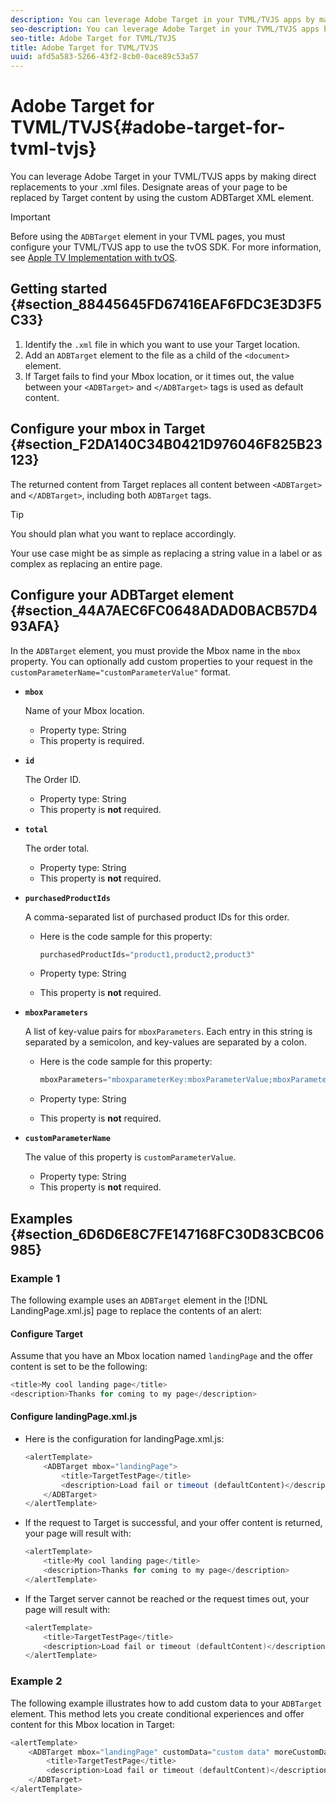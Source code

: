 ```yaml
---
description: You can leverage Adobe Target in your TVML/TVJS apps by making direct replacements to your .xml files. Designate areas of your page to be replaced by Target content by using the custom ADBTarget XML element.
seo-description: You can leverage Adobe Target in your TVML/TVJS apps by making direct replacements to your .xml files. Designate areas of your page to be replaced by Target content by using the custom ADBTarget XML element.
seo-title: Adobe Target for TVML/TVJS
title: Adobe Target for TVML/TVJS
uuid: afd5a583-5266-43f2-8cb0-0ace89c53a57
---
```


# Adobe Target for TVML/TVJS{#adobe-target-for-tvml-tvjs}

You can leverage Adobe Target in your TVML/TVJS apps by making direct replacements to your .xml files. Designate areas of your page to be replaced by Target content by using the custom ADBTarget XML element.

>[!IMPORTANT]
>
>Before using the `ADBTarget` element in your TVML pages, you must configure your TVML/TVJS app to use the tvOS SDK. For more information, see [Apple TV Implementation with tvOS](/help/ios/apple-tv-implementation-tvos/apple-tv-implementation-tvos.md).

## Getting started {#section_88445645FD67416EAF6FDC3E3D3F5C33}

1. Identify the `.xml` file in which you want to use your Target location. 
1. Add an `ADBTarget` element to the file as a child of the `<document>` element.
1. If Target fails to find your Mbox location, or it times out, the value between your `<ADBTarget>` and `</ADBTarget>` tags is used as default content.

## Configure your mbox in Target {#section_F2DA140C34B0421D976046F825B23123}

The returned content from Target replaces all content between `<ADBTarget>` and `</ADBTarget>`, including both `ADBTarget` tags.

>[!TIP]
>
>You should plan what you want to replace accordingly.

Your use case might be as simple as replacing a string value in a label or as complex as replacing an entire page.

## Configure your ADBTarget element {#section_44A7AEC6FC0648ADAD0BACB57D493AFA}

In the `ADBTarget` element, you must provide the Mbox name in the `mbox` property. You can optionally add custom properties to your request in the `customParameterName="customParameterValue"` format.

* **`mbox`**

  Name of your Mbox location.

  * Property type: String
  * This property is required.

* **`id`**

  The Order ID.

  * Property type: String
  * This property is **not** required.

* **`total`**

  The order total.

  * Property type: String
  * This property is **not** required.

* **`purchasedProductIds`**

  A comma-separated list of purchased product IDs for this order. 
  
  * Here is the code sample for this property:


    ```objective-c
    purchasedProductIds="product1,product2,product3" 
    ```

  * Property type: String
  * This property is **not** required.

* **`mboxParameters`**

  A list of key-value pairs for `mboxParameters`. Each entry in this string is separated by a semicolon, and key-values are separated by a colon. 
  
  * Here is the code sample for this property:

    ```objective-c
    mboxParameters="mboxparameterKey:mboxParameterValue;mboxParameterKey1:mboxParameterValue1;mboxParameterKey2:mboxParameterValue2"
    ```

  * Property type: String
  * This property is **not** required.

* **`customParameterName`**

  The value of this property is `customParameterValue`.

  * Property type: String
  * This property is **not** required.  


## Examples {#section_6D6D6E8C7FE147168FC30D83CBC06985}

### Example 1

The following example uses an `ADBTarget` element in the [!DNL LandingPage.xml.js] page to replace the contents of an alert:

#### Configure Target

Assume that you have an Mbox location named `landingPage` and the offer content is set to be the following:

```objective-c
<title>My cool landing page</title> 
<description>Thanks for coming to my page</description> 
```

#### Configure landingPage.xml.js

* Here is the configuration for landingPage.xml.js: 

  ```js
  <alertTemplate> 
      <ADBTarget mbox="landingPage">  
          <title>TargetTestPage</title> 
          <description>Load fail or timeout (defaultContent)</description> 
      </ADBTarget>  
  </alertTemplate> 
  ```

* If the request to Target is successful, and your offer content is returned, your page will result with:

  ```objective-c
  <alertTemplate> 
      <title>My cool landing page</title> 
      <description>Thanks for coming to my page</description> 
  </alertTemplate>
  ```

* If the Target server cannot be reached or the request times out, your page will result with:

  ```objective-c
  <alertTemplate> 
      <title>TargetTestPage</title> 
      <description>Load fail or timeout (defaultContent)</description> 
  </alertTemplate>
  ```

### Example 2

The following example illustrates how to add custom data to your `ADBTarget` element. This method lets you create conditional experiences and offer content for this Mbox location in Target: 

```objective-c
<alertTemplate> 
    <ADBTarget mbox="landingPage" customData="custom data" moreCustomData="more custom data"> 
        <title>TargetTestPage</title> 
        <description>Load fail or timeout (defaultContent)</description> 
    </ADBTarget>  
</alertTemplate>
```
